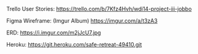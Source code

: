 Trello User Stories: https://trello.com/b/7Kfz4Hvh/wdi14-project-iii-jobbo


Figma Wireframe: (Imgur Album) https://imgur.com/a/t3zA3


ERD: https://i.imgur.com/m2jJcU7.jpg

Heroku: https://git.heroku.com/safe-retreat-49410.git


